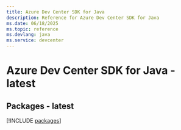 ```yaml
---
title: Azure Dev Center SDK for Java
description: Reference for Azure Dev Center SDK for Java
ms.date: 06/18/2025
ms.topic: reference
ms.devlang: java
ms.service: devcenter
---
```

# Azure Dev Center SDK for Java - latest
## Packages - latest
[!INCLUDE [packages](dev-center-index.md)]